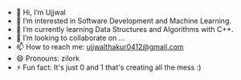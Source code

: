 - 👋 Hi, I’m  Ujjwal
- 👀 I’m interested in Software Development and Machine Learning.
- 🌱 I’m currently learning Data Structures and Algorithms with C++.
- 💞️ I’m looking to collaborate on ...
- 📫 How to reach me: ujjwalthakur0412@gmail.com
- 😄 Pronouns: zilork
- ⚡ Fun fact: It's just 0 and 1 that's creating all the mess :)

<!---
ujjwal-7531/ujjwal-7531 is a ✨ special ✨ repository because its `README.md` (this file) appears on your GitHub profile.
You can click the Preview link to take a look at your changes.
--->
